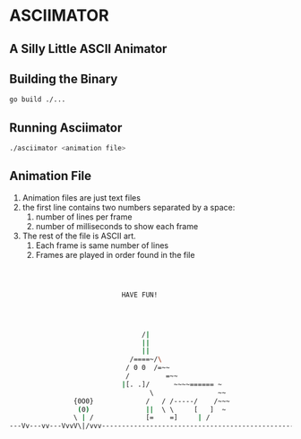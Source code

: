 # ASCIIMATOR #

## A Silly Little ASCII Animator ##

## Building the Binary ##

```bash
go build ./...
```

## Running Asciimator ##

```bash
./asciimator <animation file>

```

## Animation File ##

   1. Animation files are just text files
   2. the first line contains two numbers separated by a space:
      1. number of lines per frame
      2. number of milliseconds to show each frame
   3. The rest of the file is ASCII art.
      1. Each frame is same number of lines
      2. Frames are played in order found in the file


```bash



                            HAVE FUN!




                                 /|
                                 ||
                                 ||
                              /====~/\
                             / 0 0  /=~~
                             /         =~~
                            |[. .]/      ~~~~====== ~
                                   \                ~~
                {0O0}             /   / /-----/    /~~~
                 (0)              ||  \ \     [   ]  ~
                \ | /             [=    =]     | /
---Vv---vv---VvvV\|/vvv---------------------------------------------------
```